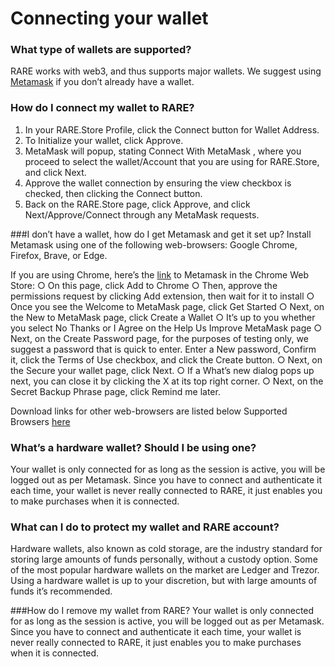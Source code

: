 

# Connecting your wallet
### What type of wallets are supported?
RARE works with web3, and thus supports major wallets. We suggest using [Metamask](https://metamask.io/) if you don’t already have a wallet.
### How do I connect my wallet to RARE?

1. In your RARE.Store Profile, click the Connect button for Wallet Address. 
2. To Initialize your wallet, click Approve. 
3. MetaMask will popup, stating Connect With MetaMask , where you proceed to select the wallet/Account that you are using for RARE.Store, and click Next. 
4. Approve the wallet connection by ensuring the view checkbox is checked, then clicking the Connect button. 
5. Back on the RARE.Store page, click Approve, and click Next/Approve/Connect through any MetaMask requests. 



###I don’t have a wallet, how do I get Metamask and get it set up?
Install Metamask using one of the following web-browsers: Google Chrome, Firefox, Brave, or Edge.

If you are using Chrome, here’s the [link](https://chrome.google.com/webstore/detail/metamask/nkbihfbeogaeaoehlefnkodbefgpgknn 
) to Metamask in the Chrome Web Store: 
○ On this page, click Add to Chrome 
○ Then, approve the permissions request by clicking Add extension, then wait for it to install 
○ Once you see the Welcome to MetaMask page, click Get Started 
○ Next, on the New to MetaMask page, click Create a Wallet 
○ It’s up to you whether you select No Thanks or I Agree on the Help Us Improve MetaMask page
○ Next, on the Create Password page, for the purposes of testing only, we suggest a password that is quick to enter. Enter a New password, Confirm it, click the Terms of Use checkbox, and click the Create button. 
○ Next, on the Secure your wallet page, click Next. 
○ If a What’s new dialog pops up next, you can close it by clicking the X at its top right corner. 
○ Next, on the Secret Backup Phrase page, click Remind me later. 

Download links for other web-browsers are listed below Supported Browsers [here](https://metamask.io/download.html) 

### What’s a hardware wallet? Should I be using one? 
Your wallet is only connected for as long as the session is active, you will be logged out as per Metamask. Since you have to connect and authenticate it each time, your wallet is never really connected to RARE, it just enables you to make purchases when it is connected.

### What can I do to protect my wallet and RARE account?
Hardware wallets, also known as cold storage, are the industry standard for storing large amounts of funds personally, without a custody option. Some of the most popular hardware wallets on the market are Ledger and Trezor. Using a hardware wallet is up to your discretion, but with large amounts of funds it’s recommended.

###How do I remove my wallet from RARE?
Your wallet is only connected for as long as the session is active, you will be logged out as per Metamask. Since you have to connect and authenticate it each time, your wallet is never really connected to RARE, it just enables you to make purchases when it is connected. 
